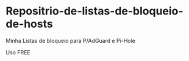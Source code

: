 # Repositrio-de-listas-de-bloqueio-de-hosts

Minha Listas de bloqueio para P/AdGuard e Pi-Hole

Uso FREE
